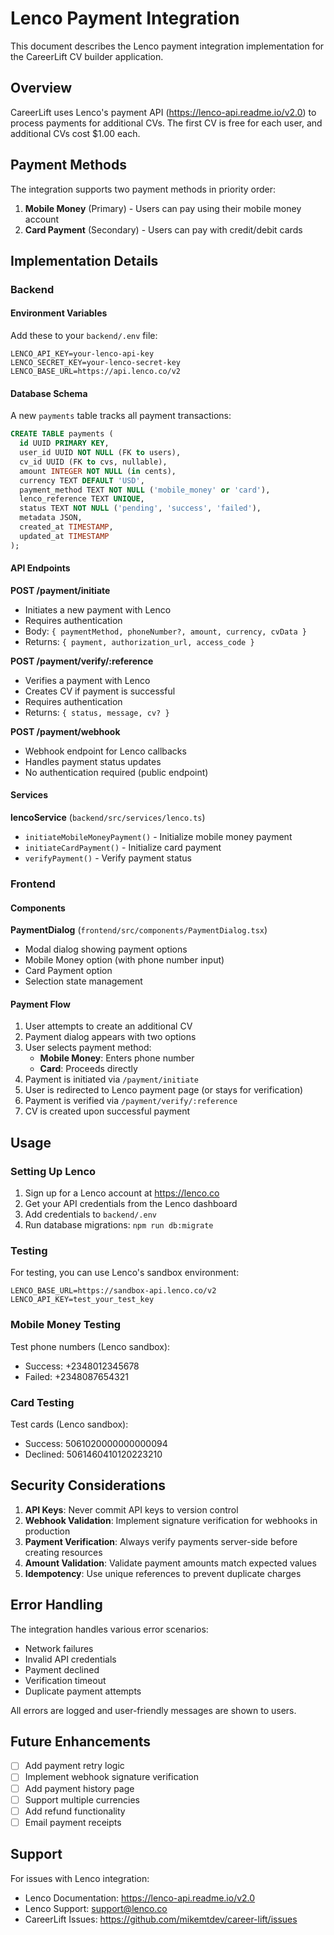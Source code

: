 # Lenco Payment Integration

This document describes the Lenco payment integration implementation for the CareerLift CV builder application.

## Overview

CareerLift uses Lenco's payment API (https://lenco-api.readme.io/v2.0) to process payments for additional CVs. The first CV is free for each user, and additional CVs cost $1.00 each.

## Payment Methods

The integration supports two payment methods in priority order:

1. **Mobile Money** (Primary) - Users can pay using their mobile money account
2. **Card Payment** (Secondary) - Users can pay with credit/debit cards

## Implementation Details

### Backend

#### Environment Variables

Add these to your `backend/.env` file:

```env
LENCO_API_KEY=your-lenco-api-key
LENCO_SECRET_KEY=your-lenco-secret-key
LENCO_BASE_URL=https://api.lenco.co/v2
```

#### Database Schema

A new `payments` table tracks all payment transactions:

```sql
CREATE TABLE payments (
  id UUID PRIMARY KEY,
  user_id UUID NOT NULL (FK to users),
  cv_id UUID (FK to cvs, nullable),
  amount INTEGER NOT NULL (in cents),
  currency TEXT DEFAULT 'USD',
  payment_method TEXT NOT NULL ('mobile_money' or 'card'),
  lenco_reference TEXT UNIQUE,
  status TEXT NOT NULL ('pending', 'success', 'failed'),
  metadata JSON,
  created_at TIMESTAMP,
  updated_at TIMESTAMP
);
```

#### API Endpoints

**POST /payment/initiate**
- Initiates a new payment with Lenco
- Requires authentication
- Body: `{ paymentMethod, phoneNumber?, amount, currency, cvData }`
- Returns: `{ payment, authorization_url, access_code }`

**POST /payment/verify/:reference**
- Verifies a payment with Lenco
- Creates CV if payment is successful
- Requires authentication
- Returns: `{ status, message, cv? }`

**POST /payment/webhook**
- Webhook endpoint for Lenco callbacks
- Handles payment status updates
- No authentication required (public endpoint)

#### Services

**lencoService** (`backend/src/services/lenco.ts`)
- `initiateMobileMoneyPayment()` - Initialize mobile money payment
- `initiateCardPayment()` - Initialize card payment
- `verifyPayment()` - Verify payment status

### Frontend

#### Components

**PaymentDialog** (`frontend/src/components/PaymentDialog.tsx`)
- Modal dialog showing payment options
- Mobile Money option (with phone number input)
- Card Payment option
- Selection state management

#### Payment Flow

1. User attempts to create an additional CV
2. Payment dialog appears with two options
3. User selects payment method:
   - **Mobile Money**: Enters phone number
   - **Card**: Proceeds directly
4. Payment is initiated via `/payment/initiate`
5. User is redirected to Lenco payment page (or stays for verification)
6. Payment is verified via `/payment/verify/:reference`
7. CV is created upon successful payment

## Usage

### Setting Up Lenco

1. Sign up for a Lenco account at https://lenco.co
2. Get your API credentials from the Lenco dashboard
3. Add credentials to `backend/.env`
4. Run database migrations: `npm run db:migrate`

### Testing

For testing, you can use Lenco's sandbox environment:

```env
LENCO_BASE_URL=https://sandbox-api.lenco.co/v2
LENCO_API_KEY=test_your_test_key
```

### Mobile Money Testing

Test phone numbers (Lenco sandbox):
- Success: +2348012345678
- Failed: +2348087654321

### Card Testing

Test cards (Lenco sandbox):
- Success: 5061020000000000094
- Declined: 5061460410120223210

## Security Considerations

1. **API Keys**: Never commit API keys to version control
2. **Webhook Validation**: Implement signature verification for webhooks in production
3. **Payment Verification**: Always verify payments server-side before creating resources
4. **Amount Validation**: Validate payment amounts match expected values
5. **Idempotency**: Use unique references to prevent duplicate charges

## Error Handling

The integration handles various error scenarios:
- Network failures
- Invalid API credentials
- Payment declined
- Verification timeout
- Duplicate payment attempts

All errors are logged and user-friendly messages are shown to users.

## Future Enhancements

- [ ] Add payment retry logic
- [ ] Implement webhook signature verification
- [ ] Add payment history page
- [ ] Support multiple currencies
- [ ] Add refund functionality
- [ ] Email payment receipts

## Support

For issues with Lenco integration:
- Lenco Documentation: https://lenco-api.readme.io/v2.0
- Lenco Support: support@lenco.co
- CareerLift Issues: https://github.com/mikemtdev/career-lift/issues
